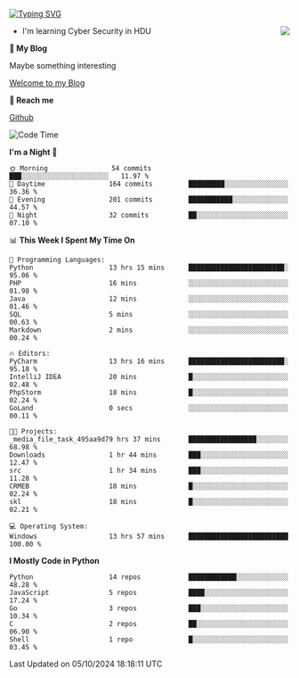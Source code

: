 [![Typing SVG](https://readme-typing-svg.herokuapp.com?font=Fira+Code&pause=1000&random=false&width=450&height=60&lines=Hello+%F0%9F%91%8B%F0%9F%8F%BB;I'm+JBNRZ)](https://git.io/typing-svg)

<a href="#">
  <img align="right" src="https://github-readme-stats.vercel.app/api?username=JBNRZ&show_icons=true&bg_color=15,f2f7fd,E0EAFC" />
</a>

- I'm learning Cyber Security in HDU

 **🌱 My Blog**

Maybe something interesting

[Welcome to my Blog](https://jbnrz.com.cn/)

 **💬 Reach me** 

[Github](https://github.com/JBNRZ)


<!--START_SECTION:waka-->
![Code Time](http://img.shields.io/badge/Code%20Time-692%20hrs%2056%20mins-blue)

**I'm a Night 🦉** 

```text
🌞 Morning                54 commits          ███░░░░░░░░░░░░░░░░░░░░░░   11.97 % 
🌆 Daytime                164 commits         █████████░░░░░░░░░░░░░░░░   36.36 % 
🌃 Evening                201 commits         ███████████░░░░░░░░░░░░░░   44.57 % 
🌙 Night                  32 commits          ██░░░░░░░░░░░░░░░░░░░░░░░   07.10 % 
```


📊 **This Week I Spent My Time On** 

```text
💬 Programming Languages: 
Python                   13 hrs 15 mins      ████████████████████████░   95.06 % 
PHP                      16 mins             ░░░░░░░░░░░░░░░░░░░░░░░░░   01.98 % 
Java                     12 mins             ░░░░░░░░░░░░░░░░░░░░░░░░░   01.46 % 
SQL                      5 mins              ░░░░░░░░░░░░░░░░░░░░░░░░░   00.63 % 
Markdown                 2 mins              ░░░░░░░░░░░░░░░░░░░░░░░░░   00.24 % 

🔥 Editors: 
PyCharm                  13 hrs 16 mins      ████████████████████████░   95.18 % 
IntelliJ IDEA            20 mins             █░░░░░░░░░░░░░░░░░░░░░░░░   02.48 % 
PhpStorm                 18 mins             █░░░░░░░░░░░░░░░░░░░░░░░░   02.24 % 
GoLand                   0 secs              ░░░░░░░░░░░░░░░░░░░░░░░░░   00.11 % 

🐱‍💻 Projects: 
_media_file_task_495aa9d79 hrs 37 mins       █████████████████░░░░░░░░   68.98 % 
Downloads                1 hr 44 mins        ███░░░░░░░░░░░░░░░░░░░░░░   12.47 % 
src                      1 hr 34 mins        ███░░░░░░░░░░░░░░░░░░░░░░   11.28 % 
CRMEB                    18 mins             █░░░░░░░░░░░░░░░░░░░░░░░░   02.24 % 
skl                      18 mins             █░░░░░░░░░░░░░░░░░░░░░░░░   02.21 % 

💻 Operating System: 
Windows                  13 hrs 57 mins      █████████████████████████   100.00 % 
```

**I Mostly Code in Python** 

```text
Python                   14 repos            ████████████░░░░░░░░░░░░░   48.28 % 
JavaScript               5 repos             ████░░░░░░░░░░░░░░░░░░░░░   17.24 % 
Go                       3 repos             ███░░░░░░░░░░░░░░░░░░░░░░   10.34 % 
C                        2 repos             ██░░░░░░░░░░░░░░░░░░░░░░░   06.90 % 
Shell                    1 repo              █░░░░░░░░░░░░░░░░░░░░░░░░   03.45 % 
```




 Last Updated on 05/10/2024 18:18:11 UTC
<!--END_SECTION:waka-->
